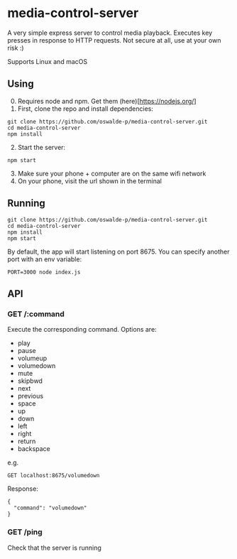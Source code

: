 # media-control-server

A very simple express server to control media playback. Executes key presses in response to HTTP requests. Not secure at
 all, use at your own risk :)

Supports Linux and macOS

## Using

0. Requires node and npm. Get them (here)[https://nodejs.org/]
1. First, clone the repo and install dependencies:

```
git clone https://github.com/oswalde-p/media-control-server.git
cd media-control-server
npm install
```

2. Start the server:
```
npm start
```

3. Make sure your phone + computer are on the same wifi network
4. On your phone, visit the url shown in the terminal


## Running

```
git clone https://github.com/oswalde-p/media-control-server.git
cd media-control-server
npm install
npm start
```

By default, the app will start listening on port 8675. You can specify another port with an env variable:
```
PORT=3000 node index.js
```

## API

### GET /:command
Execute the corresponding command. Options are:
- play
- pause
- volumeup
- volumedown
- mute
- skipbwd
- next
- previous
- space
- up
- down
- left
- right
- return
- backspace

e.g.
```
GET localhost:8675/volumedown
```
Response:
```
{
  "command": "volumedown"
}
```

### GET /ping
Check that the server is running
